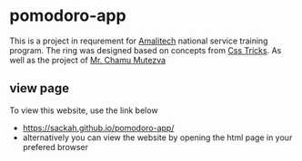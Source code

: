 # pomodoro-app
 
This is a project in requrement for [Amalitech](https://www.amalitech.org) national service training program.
The ring was designed based on concepts from [Css Tricks](https://css-tricks.com/building-progress-ring-quickly/). As well as the project of [Mr. Chamu Mutezva](https://chamumutezva.github.io/pomodoro-app/)

## view page
To view this website, use the link below
- https://sackah.github.io/pomodoro-app/
- alternatively you can view the website by opening the html page in your prefered browser
